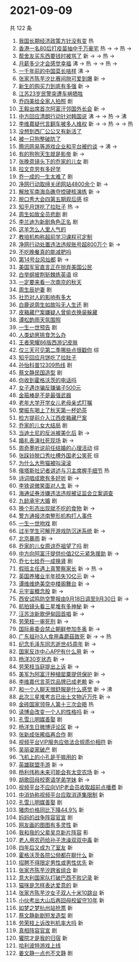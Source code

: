# 2021-09-09

共 122 条

<!-- BEGIN -->
<!-- 最后更新时间 Thu Sep 09 2021 13:16:34 GMT+0800 (China Standard Time) -->

1. [我国长期经济政策方针没有变](https://s.weibo.com//weibo?q=%23%E6%88%91%E5%9B%BD%E9%95%BF%E6%9C%9F%E7%BB%8F%E6%B5%8E%E6%94%BF%E7%AD%96%E6%96%B9%E9%92%88%E6%B2%A1%E6%9C%89%E5%8F%98%23&Refer=new_time)
   热
1. [香港一名80后打疫苗抽中千万豪宅](https://s.weibo.com//weibo?q=%23%E9%A6%99%E6%B8%AF%E4%B8%80%E5%90%8D80%E5%90%8E%E6%89%93%E7%96%AB%E8%8B%97%E6%8A%BD%E4%B8%AD%E5%8D%83%E4%B8%87%E8%B1%AA%E5%AE%85%23&Refer=top)
   热 -> -> 热 ->
1. [帮舍友买东西要钱时被骂了](https://s.weibo.com//weibo?q=%23%E5%B8%AE%E8%88%8D%E5%8F%8B%E4%B9%B0%E4%B8%9C%E8%A5%BF%E8%A6%81%E9%92%B1%E6%97%B6%E8%A2%AB%E9%AA%82%E4%BA%86%23&Refer=top)
   新 -> -> 热 ->
1. [月薪多少才会感觉幸福](https://s.weibo.com//weibo?q=%23%E6%9C%88%E8%96%AA%E5%A4%9A%E5%B0%91%E6%89%8D%E4%BC%9A%E6%84%9F%E8%A7%89%E5%B9%B8%E7%A6%8F%23&Refer=top)
   沸 -> 热 -> -> 热 ->
1. [一千年前的中国菜长啥样](https://s.weibo.com//weibo?q=%23%E4%B8%80%E5%8D%83%E5%B9%B4%E5%89%8D%E7%9A%84%E4%B8%AD%E5%9B%BD%E8%8F%9C%E9%95%BF%E5%95%A5%E6%A0%B7%23&Refer=top)
   沸 ->
1. [张家齐陈芋汐比赛间隙可爱到爆](https://s.weibo.com//weibo?q=%23%E5%BC%A0%E5%AE%B6%E9%BD%90%E9%99%88%E8%8A%8B%E6%B1%90%E6%AF%94%E8%B5%9B%E9%97%B4%E9%9A%99%E5%8F%AF%E7%88%B1%E5%88%B0%E7%88%86%23&Refer=top)
   新 ->
1. [新生的购买力到底有多强](https://s.weibo.com//weibo?q=%23%E6%96%B0%E7%94%9F%E7%9A%84%E8%B4%AD%E4%B9%B0%E5%8A%9B%E5%88%B0%E5%BA%95%E6%9C%89%E5%A4%9A%E5%BC%BA%23&Refer=top)
   新 ->
1. [江苏23岁民警突遭车祸牺牲](https://s.weibo.com//weibo?q=%23%E6%B1%9F%E8%8B%8F23%E5%B2%81%E6%B0%91%E8%AD%A6%E7%AA%81%E9%81%AD%E8%BD%A6%E7%A5%B8%E7%89%BA%E7%89%B2%23&Refer=top)
1. [乔四美给全家人拍照](https://s.weibo.com//weibo?q=%23%E4%B9%94%E5%9B%9B%E7%BE%8E%E7%BB%99%E5%85%A8%E5%AE%B6%E4%BA%BA%E6%8B%8D%E7%85%A7%23&Refer=top)
   剧
1. [王毅出席首次阿富汗邻国外长会](https://s.weibo.com//weibo?q=%23%E7%8E%8B%E6%AF%85%E5%87%BA%E5%B8%AD%E9%A6%96%E6%AC%A1%E9%98%BF%E5%AF%8C%E6%B1%97%E9%82%BB%E5%9B%BD%E5%A4%96%E9%95%BF%E4%BC%9A%23&Refer=top)
   新 ->
1. [中方回应清朗行动针对韩国说](https://s.weibo.com//weibo?q=%23%E4%B8%AD%E6%96%B9%E5%9B%9E%E5%BA%94%E6%B8%85%E6%9C%97%E8%A1%8C%E5%8A%A8%E9%92%88%E5%AF%B9%E9%9F%A9%E5%9B%BD%E8%AF%B4%23&Refer=top)
   沸 -> -> 热 -> 沸
1. [李维嘉疑代言翻车被多人维权](https://s.weibo.com//weibo?q=%23%E6%9D%8E%E7%BB%B4%E5%98%89%E7%96%91%E4%BB%A3%E8%A8%80%E7%BF%BB%E8%BD%A6%E8%A2%AB%E5%A4%9A%E4%BA%BA%E7%BB%B4%E6%9D%83%23&Refer=top)
   新 -> -> 热 -> -> 热
1. [没想到西厂公公又有新活了](https://s.weibo.com//weibo?q=%23%E6%B2%A1%E6%83%B3%E5%88%B0%E8%A5%BF%E5%8E%82%E5%85%AC%E5%85%AC%E5%8F%88%E6%9C%89%E6%96%B0%E6%B4%BB%E4%BA%86%23&Refer=top)
1. [被一只狗整破防了](https://s.weibo.com//weibo?q=%23%E8%A2%AB%E4%B8%80%E5%8F%AA%E7%8B%97%E6%95%B4%E7%A0%B4%E9%98%B2%E4%BA%86%23&Refer=top)
1. [腾讯网易等游戏企业和平台被约谈](https://s.weibo.com//weibo?q=%23%E8%85%BE%E8%AE%AF%E7%BD%91%E6%98%93%E7%AD%89%E6%B8%B8%E6%88%8F%E4%BC%81%E4%B8%9A%E5%92%8C%E5%B9%B3%E5%8F%B0%E8%A2%AB%E7%BA%A6%E8%B0%88%23&Refer=top)
   -> 沸 ->
1. [有的狗狗天生就是影帝](https://s.weibo.com//weibo?q=%23%E6%9C%89%E7%9A%84%E7%8B%97%E7%8B%97%E5%A4%A9%E7%94%9F%E5%B0%B1%E6%98%AF%E5%BD%B1%E5%B8%9D%23&Refer=top)
   新 ->
1. [张晚意镜头下的乔家的儿女](https://s.weibo.com//weibo?q=%23%E5%BC%A0%E6%99%9A%E6%84%8F%E9%95%9C%E5%A4%B4%E4%B8%8B%E7%9A%84%E4%B9%94%E5%AE%B6%E7%9A%84%E5%84%BF%E5%A5%B3%23&Refer=top)
   剧
1. [拉文克劳有多好学](https://s.weibo.com//weibo?q=%23%E6%8B%89%E6%96%87%E5%85%8B%E5%8A%B3%E6%9C%89%E5%A4%9A%E5%A5%BD%E5%AD%A6%23&Refer=top)
1. [乔一成的一生太难了](https://s.weibo.com//weibo?q=%23%E4%B9%94%E4%B8%80%E6%88%90%E7%9A%84%E4%B8%80%E7%94%9F%E5%A4%AA%E9%9A%BE%E4%BA%86%23&Refer=top)
   剧
1. [净网行动取缔关闭网站4800余个](https://s.weibo.com//weibo?q=%23%E5%87%80%E7%BD%91%E8%A1%8C%E5%8A%A8%E5%8F%96%E7%BC%94%E5%85%B3%E9%97%AD%E7%BD%91%E7%AB%994800%E4%BD%99%E4%B8%AA%23&Refer=top)
   新 ->
1. [解放军南海岛礁夺控硬核演练](https://s.weibo.com//weibo?q=%23%E8%A7%A3%E6%94%BE%E5%86%9B%E5%8D%97%E6%B5%B7%E5%B2%9B%E7%A4%81%E5%A4%BA%E6%8E%A7%E7%A1%AC%E6%A0%B8%E6%BC%94%E7%BB%83%23&Refer=top)
   新 ->
1. [脱口秀大会四第五期观后感](https://s.weibo.com//weibo?q=%23%E8%84%B1%E5%8F%A3%E7%A7%80%E5%A4%A7%E4%BC%9A%E5%9B%9B%E7%AC%AC%E4%BA%94%E6%9C%9F%E8%A7%82%E5%90%8E%E6%84%9F%23&Refer=top)
   综
1. [知乎月饼吃了拉肚子](https://s.weibo.com//weibo?q=%23%E7%9F%A5%E4%B9%8E%E6%9C%88%E9%A5%BC%E5%90%83%E4%BA%86%E6%8B%89%E8%82%9A%E5%AD%90%23&Refer=top)
   热 ->
1. [周生如故全员悲剧](https://s.weibo.com//weibo?q=%23%E5%91%A8%E7%94%9F%E5%A6%82%E6%95%85%E5%85%A8%E5%91%98%E6%82%B2%E5%89%A7%23&Refer=top)
   剧
1. [李兰迪为新剧角色正名](https://s.weibo.com//weibo?q=%23%E6%9D%8E%E5%85%B0%E8%BF%AA%E4%B8%BA%E6%96%B0%E5%89%A7%E8%A7%92%E8%89%B2%E6%AD%A3%E5%90%8D%23&Refer=top)
   剧
1. [这羊怎么人里人气的](https://s.weibo.com//weibo?q=%23%E8%BF%99%E7%BE%8A%E6%80%8E%E4%B9%88%E4%BA%BA%E9%87%8C%E4%BA%BA%E6%B0%94%E7%9A%84%23&Refer=top)
1. [教培机构称超前学习课程可定制](https://s.weibo.com//weibo?q=%23%E6%95%99%E5%9F%B9%E6%9C%BA%E6%9E%84%E7%A7%B0%E8%B6%85%E5%89%8D%E5%AD%A6%E4%B9%A0%E8%AF%BE%E7%A8%8B%E5%8F%AF%E5%AE%9A%E5%88%B6%23&Refer=top)
1. [净网行动处置违法违规账号超800万个](https://s.weibo.com//weibo?q=%23%E5%87%80%E7%BD%91%E8%A1%8C%E5%8A%A8%E5%A4%84%E7%BD%AE%E8%BF%9D%E6%B3%95%E8%BF%9D%E8%A7%84%E8%B4%A6%E5%8F%B7%E8%B6%85800%E4%B8%87%E4%B8%AA%23&Refer=top)
   新 ->
1. [不吃晚餐真的能减肥吗](https://s.weibo.com//weibo?q=%23%E4%B8%8D%E5%90%83%E6%99%9A%E9%A4%90%E7%9C%9F%E7%9A%84%E8%83%BD%E5%87%8F%E8%82%A5%E5%90%97%23&Refer=top)
1. [第14号台风灿都](https://s.weibo.com//weibo?q=%23%E7%AC%AC14%E5%8F%B7%E5%8F%B0%E9%A3%8E%E7%81%BF%E9%83%BD%23&Refer=top)
   新 ->
1. [美国军官直言正在抛弃美国公民](https://s.weibo.com//weibo?q=%23%E7%BE%8E%E5%9B%BD%E5%86%9B%E5%AE%98%E7%9B%B4%E8%A8%80%E6%AD%A3%E5%9C%A8%E6%8A%9B%E5%BC%83%E7%BE%8E%E5%9B%BD%E5%85%AC%E6%B0%91%23&Refer=top)
1. [白举纲披荆斩棘练英语](https://s.weibo.com//weibo?q=%23%E7%99%BD%E4%B8%BE%E7%BA%B2%E6%8A%AB%E8%8D%86%E6%96%A9%E6%A3%98%E7%BB%83%E8%8B%B1%E8%AF%AD%23&Refer=top)
   综
1. [一定要来看一次南京的秋天](https://s.weibo.com//weibo?q=%23%E4%B8%80%E5%AE%9A%E8%A6%81%E6%9D%A5%E7%9C%8B%E4%B8%80%E6%AC%A1%E5%8D%97%E4%BA%AC%E7%9A%84%E7%A7%8B%E5%A4%A9%23&Refer=top)
1. [周生辰护妻](https://s.weibo.com//weibo?q=%23%E5%91%A8%E7%94%9F%E8%BE%B0%E6%8A%A4%E5%A6%BB%23&Refer=top)
   剧
1. [社恐对人的影响有多大](https://s.weibo.com//weibo?q=%23%E7%A4%BE%E6%81%90%E5%AF%B9%E4%BA%BA%E7%9A%84%E5%BD%B1%E5%93%8D%E6%9C%89%E5%A4%9A%E5%A4%A7%23&Refer=top)
1. [白鹿说周生如故叫无人生还](https://s.weibo.com//weibo?q=%23%E7%99%BD%E9%B9%BF%E8%AF%B4%E5%91%A8%E7%94%9F%E5%A6%82%E6%95%85%E5%8F%AB%E6%97%A0%E4%BA%BA%E7%94%9F%E8%BF%98%23&Refer=top)
   剧
1. [皮箱藏尸案嫌疑人曾偷衣换装躲藏](https://s.weibo.com//weibo?q=%23%E7%9A%AE%E7%AE%B1%E8%97%8F%E5%B0%B8%E6%A1%88%E5%AB%8C%E7%96%91%E4%BA%BA%E6%9B%BE%E5%81%B7%E8%A1%A3%E6%8D%A2%E8%A3%85%E8%BA%B2%E8%97%8F%23&Refer=top)
1. [谭松韵雨天氛围照](https://s.weibo.com//weibo?q=%23%E8%B0%AD%E6%9D%BE%E9%9F%B5%E9%9B%A8%E5%A4%A9%E6%B0%9B%E5%9B%B4%E7%85%A7%23&Refer=top)
1. [一生一世预告](https://s.weibo.com//weibo?q=%23%E4%B8%80%E7%94%9F%E4%B8%80%E4%B8%96%E9%A2%84%E5%91%8A%23&Refer=top)
   剧
1. [人类幼崽挑食怎么办](https://s.weibo.com//weibo?q=%23%E4%BA%BA%E7%B1%BB%E5%B9%BC%E5%B4%BD%E6%8C%91%E9%A3%9F%E6%80%8E%E4%B9%88%E5%8A%9E%23&Refer=top)
1. [王者荣耀86版西游记皮肤](https://s.weibo.com//weibo?q=%23%E7%8E%8B%E8%80%85%E8%8D%A3%E8%80%8086%E7%89%88%E8%A5%BF%E6%B8%B8%E8%AE%B0%E7%9A%AE%E8%82%A4%23&Refer=top)
1. [仅三天可见第二季哪些点很戳你](https://s.weibo.com//weibo?q=%23%E4%BB%85%E4%B8%89%E5%A4%A9%E5%8F%AF%E8%A7%81%E7%AC%AC%E4%BA%8C%E5%AD%A3%E5%93%AA%E4%BA%9B%E7%82%B9%E5%BE%88%E6%88%B3%E4%BD%A0%23&Refer=top)
   综
1. [知乎回应月饼吃了拉肚子](https://s.weibo.com//weibo?q=%23%E7%9F%A5%E4%B9%8E%E5%9B%9E%E5%BA%94%E6%9C%88%E9%A5%BC%E5%90%83%E4%BA%86%E6%8B%89%E8%82%9A%E5%AD%90%23&Refer=top)
1. [孙怡科普12309热线](https://s.weibo.com//weibo?q=%23%E5%AD%99%E6%80%A1%E7%A7%91%E6%99%AE12309%E7%83%AD%E7%BA%BF%23&Refer=top)
   剧
1. [蔡文静民国造型](https://s.weibo.com//weibo?q=%23%E8%94%A1%E6%96%87%E9%9D%99%E6%B0%91%E5%9B%BD%E9%80%A0%E5%9E%8B%23&Refer=top)
   剧
1. [你收到霍格沃茨的电话吗](https://s.weibo.com//weibo?q=%23%E4%BD%A0%E6%94%B6%E5%88%B0%E9%9C%8D%E6%A0%BC%E6%B2%83%E8%8C%A8%E7%9A%84%E7%94%B5%E8%AF%9D%E5%90%97%23&Refer=top)
1. [女子遇诈骗反赚骗子500元](https://s.weibo.com//weibo?q=%23%E5%A5%B3%E5%AD%90%E9%81%87%E8%AF%88%E9%AA%97%E5%8F%8D%E8%B5%9A%E9%AA%97%E5%AD%90500%E5%85%83%23&Refer=top)
1. [金箍棒是不是最强武器](https://s.weibo.com//weibo?q=%23%E9%87%91%E7%AE%8D%E6%A3%92%E6%98%AF%E4%B8%8D%E6%98%AF%E6%9C%80%E5%BC%BA%E6%AD%A6%E5%99%A8%23&Refer=top)
1. [老年大学开学女儿老母亲式叮嘱](https://s.weibo.com//weibo?q=%23%E8%80%81%E5%B9%B4%E5%A4%A7%E5%AD%A6%E5%BC%80%E5%AD%A6%E5%A5%B3%E5%84%BF%E8%80%81%E6%AF%8D%E4%BA%B2%E5%BC%8F%E5%8F%AE%E5%98%B1%23&Refer=top)
1. [樊振东喝上了秋天第一杯奶茶](https://s.weibo.com//weibo?q=%23%E6%A8%8A%E6%8C%AF%E4%B8%9C%E5%96%9D%E4%B8%8A%E4%BA%86%E7%A7%8B%E5%A4%A9%E7%AC%AC%E4%B8%80%E6%9D%AF%E5%A5%B6%E8%8C%B6%23&Refer=top)
1. [检方提前介入江西皮箱藏尸案](https://s.weibo.com//weibo?q=%23%E6%A3%80%E6%96%B9%E6%8F%90%E5%89%8D%E4%BB%8B%E5%85%A5%E6%B1%9F%E8%A5%BF%E7%9A%AE%E7%AE%B1%E8%97%8F%E5%B0%B8%E6%A1%88%23&Refer=top)
1. [乔家的儿女大结局](https://s.weibo.com//weibo?q=%23%E4%B9%94%E5%AE%B6%E7%9A%84%E5%84%BF%E5%A5%B3%E5%A4%A7%E7%BB%93%E5%B1%80%23&Refer=top)
   剧
1. [当迪士尼的反派被美化后](https://s.weibo.com//weibo?q=%23%E5%BD%93%E8%BF%AA%E5%A3%AB%E5%B0%BC%E7%9A%84%E5%8F%8D%E6%B4%BE%E8%A2%AB%E7%BE%8E%E5%8C%96%E5%90%8E%23&Refer=top)
   新 ->
1. [婚礼表演社死现场](https://s.weibo.com//weibo?q=%23%E5%A9%9A%E7%A4%BC%E8%A1%A8%E6%BC%94%E7%A4%BE%E6%AD%BB%E7%8E%B0%E5%9C%BA%23&Refer=top)
   新 ->
1. [周奇墨听说前任结婚的心理活动](https://s.weibo.com//weibo?q=%23%E5%91%A8%E5%A5%87%E5%A2%A8%E5%90%AC%E8%AF%B4%E5%89%8D%E4%BB%BB%E7%BB%93%E5%A9%9A%E7%9A%84%E5%BF%83%E7%90%86%E6%B4%BB%E5%8A%A8%23&Refer=top)
   综
1. [张踩铃脱口秀吐槽外国老公笑死](https://s.weibo.com//weibo?q=%23%E5%BC%A0%E8%B8%A9%E9%93%83%E8%84%B1%E5%8F%A3%E7%A7%80%E5%90%90%E6%A7%BD%E5%A4%96%E5%9B%BD%E8%80%81%E5%85%AC%E7%AC%91%E6%AD%BB%23&Refer=top)
   综
1. [为什么大熊猫被叫滚滚](https://s.weibo.com//weibo?q=%23%E4%B8%BA%E4%BB%80%E4%B9%88%E5%A4%A7%E7%86%8A%E7%8C%AB%E8%A2%AB%E5%8F%AB%E6%BB%9A%E6%BB%9A%23&Refer=top)
1. [俄塔斯社记者讲述与习主席握手细节](https://s.weibo.com//weibo?q=%23%E4%BF%84%E5%A1%94%E6%96%AF%E7%A4%BE%E8%AE%B0%E8%80%85%E8%AE%B2%E8%BF%B0%E4%B8%8E%E4%B9%A0%E4%B8%BB%E5%B8%AD%E6%8F%A1%E6%89%8B%E7%BB%86%E8%8A%82%23&Refer=new_time)
   热
1. [诗词唱成歌有多好听](https://s.weibo.com//weibo?q=%23%E8%AF%97%E8%AF%8D%E5%94%B1%E6%88%90%E6%AD%8C%E6%9C%89%E5%A4%9A%E5%A5%BD%E5%90%AC%23&Refer=top)
   新 ->
1. [李铁说微笑面对人生](https://s.weibo.com//weibo?q=%23%E6%9D%8E%E9%93%81%E8%AF%B4%E5%BE%AE%E7%AC%91%E9%9D%A2%E5%AF%B9%E4%BA%BA%E7%94%9F%23&Refer=top)
   新 ->
1. [海通证券涉嫌违法违规被证监会立案调查](https://s.weibo.com//weibo?q=%23%E6%B5%B7%E9%80%9A%E8%AF%81%E5%88%B8%E6%B6%89%E5%AB%8C%E8%BF%9D%E6%B3%95%E8%BF%9D%E8%A7%84%E8%A2%AB%E8%AF%81%E7%9B%91%E4%BC%9A%E7%AB%8B%E6%A1%88%E8%B0%83%E6%9F%A5%23&Refer=top)
1. [九龄承宇大婚](https://s.weibo.com//weibo?q=%23%E4%B9%9D%E9%BE%84%E6%89%BF%E5%AE%87%E5%A4%A7%E5%A9%9A%23&Refer=top)
   剧
1. [换个形态出现就不吃的食物](https://s.weibo.com//weibo?q=%23%E6%8D%A2%E4%B8%AA%E5%BD%A2%E6%80%81%E5%87%BA%E7%8E%B0%E5%B0%B1%E4%B8%8D%E5%90%83%E7%9A%84%E9%A3%9F%E7%89%A9%23&Refer=top)
   新 ->
1. [警方通报济南整形机构打人事件](https://s.weibo.com//weibo?q=%23%E8%AD%A6%E6%96%B9%E9%80%9A%E6%8A%A5%E6%B5%8E%E5%8D%97%E6%95%B4%E5%BD%A2%E6%9C%BA%E6%9E%84%E6%89%93%E4%BA%BA%E4%BA%8B%E4%BB%B6%23&Refer=top)
1. [一生一世吻戏](https://s.weibo.com//weibo?q=%23%E4%B8%80%E7%94%9F%E4%B8%80%E4%B8%96%E5%90%BB%E6%88%8F%23&Refer=top)
   剧
1. [过半学生可解开游戏防沉迷系统](https://s.weibo.com//weibo?q=%23%E8%BF%87%E5%8D%8A%E5%AD%A6%E7%94%9F%E5%8F%AF%E8%A7%A3%E5%BC%80%E6%B8%B8%E6%88%8F%E9%98%B2%E6%B2%89%E8%BF%B7%E7%B3%BB%E7%BB%9F%23&Refer=top)
   新 ->
1. [北京暴雨](https://s.weibo.com//weibo?q=%E5%8C%97%E4%BA%AC%E6%9A%B4%E9%9B%A8&Refer=top)
   新 ->
1. [乔家的儿女原谅乔祖望了吗](https://s.weibo.com//weibo?q=%23%E4%B9%94%E5%AE%B6%E7%9A%84%E5%84%BF%E5%A5%B3%E5%8E%9F%E8%B0%85%E4%B9%94%E7%A5%96%E6%9C%9B%E4%BA%86%E5%90%97%23&Refer=top)
   剧
1. [中方向阿富汗提供价值2亿元紧急援助](https://s.weibo.com//weibo?q=%23%E4%B8%AD%E6%96%B9%E5%90%91%E9%98%BF%E5%AF%8C%E6%B1%97%E6%8F%90%E4%BE%9B%E4%BB%B7%E5%80%BC2%E4%BA%BF%E5%85%83%E7%B4%A7%E6%80%A5%E6%8F%B4%E5%8A%A9%23&Refer=top)
   新 ->
1. [乔七七给乔一成换肾](https://s.weibo.com//weibo?q=%23%E4%B9%94%E4%B8%83%E4%B8%83%E7%BB%99%E4%B9%94%E4%B8%80%E6%88%90%E6%8D%A2%E8%82%BE%23&Refer=top)
   剧
1. [假班主任遇上真警察家长](https://s.weibo.com//weibo?q=%23%E5%81%87%E7%8F%AD%E4%B8%BB%E4%BB%BB%E9%81%87%E4%B8%8A%E7%9C%9F%E8%AD%A6%E5%AF%9F%E5%AE%B6%E9%95%BF%23&Refer=top)
   新 -> 热 ->
1. [英国养猪业半年损失10亿元](https://s.weibo.com//weibo?q=%23%E8%8B%B1%E5%9B%BD%E5%85%BB%E7%8C%AA%E4%B8%9A%E5%8D%8A%E5%B9%B4%E6%8D%9F%E5%A4%B110%E4%BA%BF%E5%85%83%23&Refer=top)
   新 ->
1. [谭维维绝美空中楼阁舞台](https://s.weibo.com//weibo?q=%23%E8%B0%AD%E7%BB%B4%E7%BB%B4%E7%BB%9D%E7%BE%8E%E7%A9%BA%E4%B8%AD%E6%A5%BC%E9%98%81%E8%88%9E%E5%8F%B0%23&Refer=top)
   新 ->
1. [元宇宙概念股](https://s.weibo.com//weibo?q=%23%E5%85%83%E5%AE%87%E5%AE%99%E6%A6%82%E5%BF%B5%E8%82%A1%23&Refer=top)
   新 ->
1. [西安试鸣防空警报由9月18日调至9月30日](https://s.weibo.com//weibo?q=%23%E8%A5%BF%E5%AE%89%E8%AF%95%E9%B8%A3%E9%98%B2%E7%A9%BA%E8%AD%A6%E6%8A%A5%E7%94%B19%E6%9C%8818%E6%97%A5%E8%B0%83%E8%87%B39%E6%9C%8830%E6%97%A5%23&Refer=top)
   新 ->
1. [航拍镜头看三星堆有多神秘](https://s.weibo.com//weibo?q=%23%E8%88%AA%E6%8B%8D%E9%95%9C%E5%A4%B4%E7%9C%8B%E4%B8%89%E6%98%9F%E5%A0%86%E6%9C%89%E5%A4%9A%E7%A5%9E%E7%A7%98%23&Refer=top)
   新 ->
1. [汪苏泷新歌伊甸园首唱](https://s.weibo.com//weibo?q=%23%E6%B1%AA%E8%8B%8F%E6%B3%B7%E6%96%B0%E6%AD%8C%E4%BC%8A%E7%94%B8%E5%9B%AD%E9%A6%96%E5%94%B1%23&Refer=top)
   新 ->
1. [劳荣枝一审死刑](https://s.weibo.com//weibo?q=%23%E5%8A%B3%E8%8D%A3%E6%9E%9D%E4%B8%80%E5%AE%A1%E6%AD%BB%E5%88%91%23&Refer=top)
   新 ->
1. [国际奥委会禁止朝鲜参加冬奥](https://s.weibo.com//weibo?q=%23%E5%9B%BD%E9%99%85%E5%A5%A5%E5%A7%94%E4%BC%9A%E7%A6%81%E6%AD%A2%E6%9C%9D%E9%B2%9C%E5%8F%82%E5%8A%A0%E5%86%AC%E5%A5%A5%23&Refer=top)
   新 ->
1. [广东祖孙3人食用毒蘑菇致死](https://s.weibo.com//weibo?q=%23%E5%B9%BF%E4%B8%9C%E7%A5%96%E5%AD%993%E4%BA%BA%E9%A3%9F%E7%94%A8%E6%AF%92%E8%98%91%E8%8F%87%E8%87%B4%E6%AD%BB%23&Refer=top)
   新 -> -> 热
1. [纪念毛泽东同志逝世45周年](https://s.weibo.com//weibo?q=%23%E7%BA%AA%E5%BF%B5%E6%AF%9B%E6%B3%BD%E4%B8%9C%E5%90%8C%E5%BF%97%E9%80%9D%E4%B8%9645%E5%91%A8%E5%B9%B4%23&Refer=top)
   新 ->
1. [国家反诈中心APP有什么用](https://s.weibo.com//weibo?q=%23%E5%9B%BD%E5%AE%B6%E5%8F%8D%E8%AF%88%E4%B8%AD%E5%BF%83APP%E6%9C%89%E4%BB%80%E4%B9%88%E7%94%A8%23&Refer=top)
   新 ->
1. [杨洋30岁状态](https://s.weibo.com//weibo?q=%23%E6%9D%A8%E6%B4%8B30%E5%B2%81%E7%8A%B6%E6%80%81%23&Refer=top)
   新 ->
1. [劳荣枝当庭提出上诉](https://s.weibo.com//weibo?q=%23%E5%8A%B3%E8%8D%A3%E6%9E%9D%E5%BD%93%E5%BA%AD%E6%8F%90%E5%87%BA%E4%B8%8A%E8%AF%89%23&Refer=top)
   新 ->
1. [美军为阿富汗种植罂粟提供保护](https://s.weibo.com//weibo?q=%23%E7%BE%8E%E5%86%9B%E4%B8%BA%E9%98%BF%E5%AF%8C%E6%B1%97%E7%A7%8D%E6%A4%8D%E7%BD%82%E7%B2%9F%E6%8F%90%E4%BE%9B%E4%BF%9D%E6%8A%A4%23&Refer=top)
   新 ->
1. [李维嘉代言茶饮品牌已成老赖](https://s.weibo.com//weibo?q=%23%E6%9D%8E%E7%BB%B4%E5%98%89%E4%BB%A3%E8%A8%80%E8%8C%B6%E9%A5%AE%E5%93%81%E7%89%8C%E5%B7%B2%E6%88%90%E8%80%81%E8%B5%96%23&Refer=top)
   新 ->
1. [和一个人聊天很舒服是什么感觉](https://s.weibo.com//weibo?q=%23%E5%92%8C%E4%B8%80%E4%B8%AA%E4%BA%BA%E8%81%8A%E5%A4%A9%E5%BE%88%E8%88%92%E6%9C%8D%E6%98%AF%E4%BB%80%E4%B9%88%E6%84%9F%E8%A7%89%23&Refer=top)
   新 -> 沸
1. [此次三星堆考古已出土文物近万件](https://s.weibo.com//weibo?q=%23%E6%AD%A4%E6%AC%A1%E4%B8%89%E6%98%9F%E5%A0%86%E8%80%83%E5%8F%A4%E5%B7%B2%E5%87%BA%E5%9C%9F%E6%96%87%E7%89%A9%E8%BF%91%E4%B8%87%E4%BB%B6%23&Refer=top)
   新 ->
1. [金砖国家领导人第十三次会晤](https://s.weibo.com//weibo?q=%23%E9%87%91%E7%A0%96%E5%9B%BD%E5%AE%B6%E9%A2%86%E5%AF%BC%E4%BA%BA%E7%AC%AC%E5%8D%81%E4%B8%89%E6%AC%A1%E4%BC%9A%E6%99%A4%23&Refer=new_time)
   热
1. [读博会改变一个人的性格吗](https://s.weibo.com//weibo?q=%23%E8%AF%BB%E5%8D%9A%E4%BC%9A%E6%94%B9%E5%8F%98%E4%B8%80%E4%B8%AA%E4%BA%BA%E7%9A%84%E6%80%A7%E6%A0%BC%E5%90%97%23&Refer=top)
   新 ->
1. [孔雪儿明媒善娶](https://s.weibo.com//weibo?q=%E5%AD%94%E9%9B%AA%E5%84%BF%E6%98%8E%E5%AA%92%E5%96%84%E5%A8%B6&Refer=top)
   剧
1. [杨洋生日微博评论区](https://s.weibo.com//weibo?q=%23%E6%9D%A8%E6%B4%8B%E7%94%9F%E6%97%A5%E5%BE%AE%E5%8D%9A%E8%AF%84%E8%AE%BA%E5%8C%BA%23&Refer=top)
   新 ->
1. [张新成张晞临再合作](https://s.weibo.com//weibo?q=%23%E5%BC%A0%E6%96%B0%E6%88%90%E5%BC%A0%E6%99%9E%E4%B8%B4%E5%86%8D%E5%90%88%E4%BD%9C%23&Refer=top)
   剧
1. [视频平台VIP服务应依法合规质价相符](https://s.weibo.com//weibo?q=%23%E8%A7%86%E9%A2%91%E5%B9%B3%E5%8F%B0VIP%E6%9C%8D%E5%8A%A1%E5%BA%94%E4%BE%9D%E6%B3%95%E5%90%88%E8%A7%84%E8%B4%A8%E4%BB%B7%E7%9B%B8%E7%AC%A6%23&Refer=top)
   新
1. [吴丽姿家破产](https://s.weibo.com//weibo?q=%23%E5%90%B4%E4%B8%BD%E5%A7%BF%E5%AE%B6%E7%A0%B4%E4%BA%A7%23&Refer=top)
   剧
1. [飞机上的小孔是干嘛用的](https://s.weibo.com//weibo?q=%23%E9%A3%9E%E6%9C%BA%E4%B8%8A%E7%9A%84%E5%B0%8F%E5%AD%94%E6%98%AF%E5%B9%B2%E5%98%9B%E7%94%A8%E7%9A%84%23&Refer=top)
   新
1. [英雄联盟手游](https://s.weibo.com//weibo?q=%23%E8%8B%B1%E9%9B%84%E8%81%94%E7%9B%9F%E6%89%8B%E6%B8%B8%23&Refer=top)
   新 ->
1. [杨利伟称未来可能会有太空农场](https://s.weibo.com//weibo?q=%23%E6%9D%A8%E5%88%A9%E4%BC%9F%E7%A7%B0%E6%9C%AA%E6%9D%A5%E5%8F%AF%E8%83%BD%E4%BC%9A%E6%9C%89%E5%A4%AA%E7%A9%BA%E5%86%9C%E5%9C%BA%23&Refer=top)
   新 ->
1. [胡歌回母校寄语学弟学妹](https://s.weibo.com//weibo?q=%23%E8%83%A1%E6%AD%8C%E5%9B%9E%E6%AF%8D%E6%A0%A1%E5%AF%84%E8%AF%AD%E5%AD%A6%E5%BC%9F%E5%AD%A6%E5%A6%B9%23&Refer=top)
   新 ->
1. [视频平台不应向VIP老会员收取超前点播费](https://s.weibo.com//weibo?q=%23%E8%A7%86%E9%A2%91%E5%B9%B3%E5%8F%B0%E4%B8%8D%E5%BA%94%E5%90%91VIP%E8%80%81%E4%BC%9A%E5%91%98%E6%94%B6%E5%8F%96%E8%B6%85%E5%89%8D%E7%82%B9%E6%92%AD%E8%B4%B9%23&Refer=top)
   新
1. [中消协称视频平台应取消逐集限制](https://s.weibo.com//weibo?q=%23%E4%B8%AD%E6%B6%88%E5%8D%8F%E7%A7%B0%E8%A7%86%E9%A2%91%E5%B9%B3%E5%8F%B0%E5%BA%94%E5%8F%96%E6%B6%88%E9%80%90%E9%9B%86%E9%99%90%E5%88%B6%23&Refer=top)
   新
1. [孔雪儿明媒善娶](https://s.weibo.com//weibo?q=%23%E5%AD%94%E9%9B%AA%E5%84%BF%E6%98%8E%E5%AA%92%E5%96%84%E5%A8%B6%23&Refer=top)
   剧
1. [猪肉价格同比下降44.9%](https://s.weibo.com//weibo?q=%23%E7%8C%AA%E8%82%89%E4%BB%B7%E6%A0%BC%E5%90%8C%E6%AF%94%E4%B8%8B%E9%99%8D44.9%25%23&Refer=top)
   新
1. [妈妈的战争阵容官宣](https://s.weibo.com//weibo?q=%23%E5%A6%88%E5%A6%88%E7%9A%84%E6%88%98%E4%BA%89%E9%98%B5%E5%AE%B9%E5%AE%98%E5%AE%A3%23&Refer=top)
   剧
1. [网友画的图图有多灵性](https://s.weibo.com//weibo?q=%23%E7%BD%91%E5%8F%8B%E7%94%BB%E7%9A%84%E5%9B%BE%E5%9B%BE%E6%9C%89%E5%A4%9A%E7%81%B5%E6%80%A7%23&Refer=top)
   新
1. [我和我的父辈吴京新片阵容](https://s.weibo.com//weibo?q=%23%E6%88%91%E5%92%8C%E6%88%91%E7%9A%84%E7%88%B6%E8%BE%88%E5%90%B4%E4%BA%AC%E6%96%B0%E7%89%87%E9%98%B5%E5%AE%B9%23&Refer=top)
   影
1. [老人用农药给孙子洗澡双双中毒](https://s.weibo.com//weibo?q=%23%E8%80%81%E4%BA%BA%E7%94%A8%E5%86%9C%E8%8D%AF%E7%BB%99%E5%AD%99%E5%AD%90%E6%B4%97%E6%BE%A1%E5%8F%8C%E5%8F%8C%E4%B8%AD%E6%AF%92%23&Refer=top)
   新
1. [四年后又成为了室友](https://s.weibo.com//weibo?q=%23%E5%9B%9B%E5%B9%B4%E5%90%8E%E5%8F%88%E6%88%90%E4%B8%BA%E4%BA%86%E5%AE%A4%E5%8F%8B%23&Refer=top)
   新
1. [霍格沃茨各院公频都在聊什么](https://s.weibo.com//weibo?q=%23%E9%9C%8D%E6%A0%BC%E6%B2%83%E8%8C%A8%E5%90%84%E9%99%A2%E5%85%AC%E9%A2%91%E9%83%BD%E5%9C%A8%E8%81%8A%E4%BB%80%E4%B9%88%23&Refer=top)
   新
1. [招聘不得限定男性或男性优先](https://s.weibo.com//weibo?q=%23%E6%8B%9B%E8%81%98%E4%B8%8D%E5%BE%97%E9%99%90%E5%AE%9A%E7%94%B7%E6%80%A7%E6%88%96%E7%94%B7%E6%80%A7%E4%BC%98%E5%85%88%23&Refer=top)
   新
1. [张家齐陈芋汐跨省组合](https://s.weibo.com//weibo?q=%23%E5%BC%A0%E5%AE%B6%E9%BD%90%E9%99%88%E8%8A%8B%E6%B1%90%E8%B7%A8%E7%9C%81%E7%BB%84%E5%90%88%23&Refer=top)
   新
1. [意大利国家队打破巴西不败记录](https://s.weibo.com//weibo?q=%23%E6%84%8F%E5%A4%A7%E5%88%A9%E5%9B%BD%E5%AE%B6%E9%98%9F%E6%89%93%E7%A0%B4%E5%B7%B4%E8%A5%BF%E4%B8%8D%E8%B4%A5%E8%AE%B0%E5%BD%95%23&Refer=top)
   新
1. [猫咪是怎样表达爱意的](https://s.weibo.com//weibo?q=%23%E7%8C%AB%E5%92%AA%E6%98%AF%E6%80%8E%E6%A0%B7%E8%A1%A8%E8%BE%BE%E7%88%B1%E6%84%8F%E7%9A%84%23&Refer=top)
   新
1. [张家齐陈芋汐女子双人十米10跳台](https://s.weibo.com//weibo?q=%23%E5%BC%A0%E5%AE%B6%E9%BD%90%E9%99%88%E8%8A%8B%E6%B1%90%E5%A5%B3%E5%AD%90%E5%8F%8C%E4%BA%BA%E5%8D%81%E7%B1%B310%E8%B7%B3%E5%8F%B0%23&Refer=top)
   新
1. [小伙考出大山后再回母校留守10年](https://s.weibo.com//weibo?q=%23%E5%B0%8F%E4%BC%99%E8%80%83%E5%87%BA%E5%A4%A7%E5%B1%B1%E5%90%8E%E5%86%8D%E5%9B%9E%E6%AF%8D%E6%A0%A1%E7%95%99%E5%AE%8810%E5%B9%B4%23&Refer=top)
   新
1. [如梦之梦杭州站抢票](https://s.weibo.com//weibo?q=%E5%A6%82%E6%A2%A6%E4%B9%8B%E6%A2%A6%E6%9D%AD%E5%B7%9E%E7%AB%99%E6%8A%A2%E7%A5%A8&Refer=top)
   新
1. [蔡文静新剧短发造型](https://s.weibo.com//weibo?q=%23%E8%94%A1%E6%96%87%E9%9D%99%E6%96%B0%E5%89%A7%E7%9F%AD%E5%8F%91%E9%80%A0%E5%9E%8B%23&Refer=top)
   剧
1. [劳荣枝上诉改判机率大吗](https://s.weibo.com//weibo?q=%23%E5%8A%B3%E8%8D%A3%E6%9E%9D%E4%B8%8A%E8%AF%89%E6%94%B9%E5%88%A4%E6%9C%BA%E7%8E%87%E5%A4%A7%E5%90%97%23&Refer=top)
   新
1. [真相阵容官宣](https://s.weibo.com//weibo?q=%23%E7%9C%9F%E7%9B%B8%E9%98%B5%E5%AE%B9%E5%AE%98%E5%AE%A3%23&Refer=top)
   剧
1. [獾院才是我的归宿](https://s.weibo.com//weibo?q=%23%E7%8D%BE%E9%99%A2%E6%89%8D%E6%98%AF%E6%88%91%E7%9A%84%E5%BD%92%E5%AE%BF%23&Refer=top)
   新
1. [哈利波特游戏上线](https://s.weibo.com//weibo?q=%23%E5%93%88%E5%88%A9%E6%B3%A2%E7%89%B9%E6%B8%B8%E6%88%8F%E4%B8%8A%E7%BA%BF%23&Refer=top)
1. [姜文静一点也不文静](https://s.weibo.com//weibo?q=%23%E5%A7%9C%E6%96%87%E9%9D%99%E4%B8%80%E7%82%B9%E4%B9%9F%E4%B8%8D%E6%96%87%E9%9D%99%23&Refer=top)
   剧

<!-- END -->
